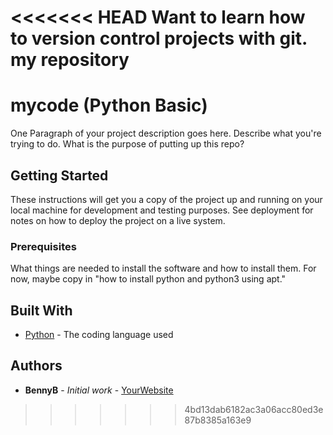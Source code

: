 <<<<<<< HEAD
Want to learn how to version control projects with git.
my repository
=======
# mycode (Python Basic)

One Paragraph of your project description goes here. Describe what you're trying to do.
What is the purpose of putting up this repo?

## Getting Started

These instructions will get you a copy of the project up and running on your local machine
for development and testing purposes. See deployment for notes on how to deploy the project
on a live system.

### Prerequisites

What things are needed to install the software and how to install them. For now, maybe copy in
"how to install python and python3 using apt."

## Built With

* [Python](https://www.python.org/) - The coding language used

## Authors

* **BennyB** - *Initial work* - [YourWebsite](https://example.com/)
>>>>>>> 4bd13dab6182ac3a06acc80ed3e87b8385a163e9
